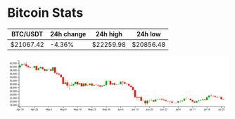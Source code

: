 # Bitcoin Stats

BTC/USDT|24h change|24h high|24h low|
|---|---|---|---|
|$21067.42|-4.36%|$22259.98|$20856.48|

<img src="./chart.svg">
